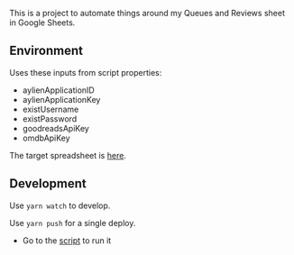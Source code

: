 This is a project to automate things around my Queues and Reviews sheet in Google Sheets.

## Environment

Uses these inputs from script properties:

- aylienApplicationID
- aylienApplicationKey
- existUsername
- existPassword
- goodreadsApiKey
- omdbApiKey

The target spreadsheet is [here](https://docs.google.com/spreadsheets/d/15ccFkUaWRUZtLk0C0dT8EN9qYWf_1aah0WoD4ii5rpQ/edit#).

## Development

Use `yarn watch` to develop.

Use `yarn push` for a single deploy.

- Go to the [script](https://script.google.com/home/projects/1PG2YTlZFJUzIvlgZOqXoK0RzmpLKs8jT-9XJuJXZnN6toD8FBoN4eQMS/edit) to run it
